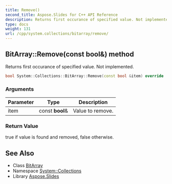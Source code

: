 ```yaml
---
title: Remove()
second_title: Aspose.Slides for C++ API Reference
description: Returns first occurance of specified value. Not implemented.
type: docs
weight: 131
url: /cpp/system.collections/bitarray/remove/
---
```

## BitArray::Remove(const bool\&) method


Returns first occurance of specified value. Not implemented.

```cpp
bool System::Collections::BitArray::Remove(const bool &item) override
```


### Arguments

| Parameter | Type | Description |
| --- | --- | --- |
| item | const **bool**\& | Value to remove. |

### Return Value

true if value is found and removed, false otherwise.

## See Also

* Class [BitArray](./)
* Namespace [System::Collections](../)
* Library [Aspose.Slides](../../)